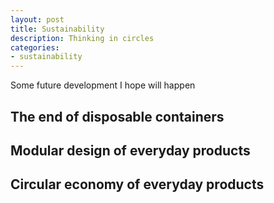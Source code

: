 ```yaml
---
layout: post
title: Sustainability
description: Thinking in circles
categories: 
- sustainability
---
```


Some future development I hope will happen

## The end of disposable containers

## Modular design of everyday products

## Circular economy of everyday products

